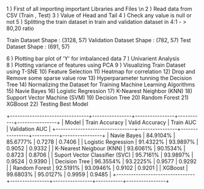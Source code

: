 1 ) First of all importing important Libraries and Files \n
2 ) Read data from CSV (Train , Test)
3 ) Value of Head and Tail
4 ) Check any value is null or not
5 ) Splitting the train dataset in train and validation dataset in 4:1 - > 80,20 ratio

Train Dataset Shape : (3128, 57)
Validation Dataset Shape : (782, 57)
Test Dataset Shape : (691, 57)

6 )  Plotting bar plot of 'Y' for imbalanced data
7 )  Univarient Analysis   
8 )  Plotting variance of features using PCA
9 )  Visualizing Train Dataset using T-SNE
10)  Feature Selection
11)  Heatmap for correlation 
12)  Drop and Remove some sparse value row
13)  Hyperparameter tunning the Decision Tree
14)  Normalizing the Dataset for Training
    Machine Learning Algorithms
15) Navie Bayes
16) Logistic Regression
17) K-Nearest Neighbor (KNN)
18) Support Vector Machine (SVM)
19) Decision Tree
20) Random Forest
21) XGBoost
22) Testing Best Model

+--------------------------------+----------------+----------------+-----------+----------------+
|             Model              | Train Accuracy | Valid Accuracy | Train AUC | Validation AUC |
+--------------------------------+----------------+----------------+-----------+----------------+
|          Navie Bayes           |    84.9104%    |    85.6777%    |   0.7278  |     0.7406     |
|      Logistic Regression       |    91.4322%    |    93.9897%    |   0.9052  |     0.9332     |
|    K-Nearest Neigbour (KNN)    |    93.6061%    |    90.1534%    |   0.8723  |     0.8706     |
| Suport Vector Classifier (SVC) |    95.7161%    |    93.9897%    |   0.9524  |     0.9390     |
|         Decision Tree          |    96.3554%    |    93.2225%    |   0.9577  |     0.9292     |
|         Random Forest          |    92.5191%    |    93.0946%    |   0.9102  |     0.9201     |
|            XGBoost             |    99.6803%    |    95.0127%    |   0.9959  |     0.9485     |
+--------------------------------+----------------+----------------+-----------+----------------+

